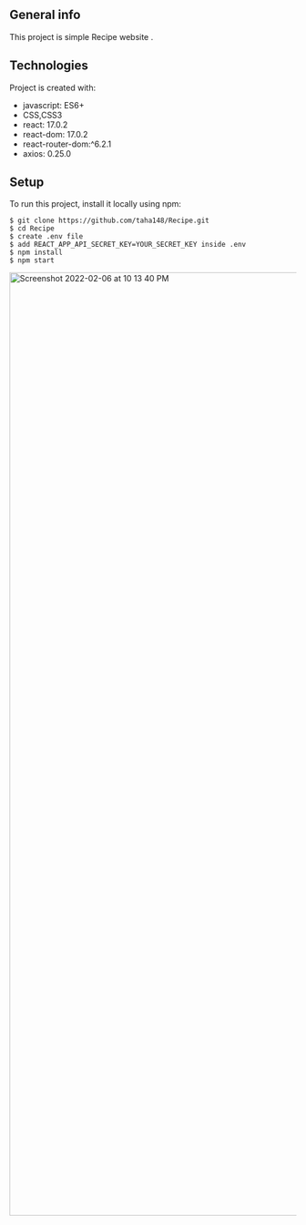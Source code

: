 ## General info
This project is simple Recipe website .
	
## Technologies
Project is created with:
* javascript: ES6+
* CSS,CSS3
* react: 17.0.2
* react-dom: 17.0.2
* react-router-dom:^6.2.1
* axios: 0.25.0

## Setup
To run this project, install it locally using npm:

```
$ git clone https://github.com/taha148/Recipe.git
$ cd Recipe
$ create .env file
$ add REACT_APP_API_SECRET_KEY=YOUR_SECRET_KEY inside .env
$ npm install
$ npm start
```



<img width="1657" alt="Screenshot 2022-02-06 at 10 13 40 PM" src="https://user-images.githubusercontent.com/64436466/152699769-4734f46b-9bac-4055-a0bb-47ace3cab563.png">

